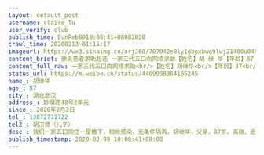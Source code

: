 ```yaml
---
layout: default_post
username: claire_Tu
user_verify: club
publish_time: SunFeb0910:08:41+08002020
crawl_time: 20200213-01:15:17
imageurl: https://wx3.sinaimg.cn/orj360/707042e8ly1gbpxbwg9lwj21400u046h.jpg,https://wx3.sinaimg.cn/orj360/707042e8ly1gbpxbv2924j20u0140n05.jpg,https://wx3.sinaimg.cn/orj360/707042e8ly1gbpxbxtaebj20u0140dma.jpg,https://wx2.sinaimg.cn/orj360/707042e8ly1gbpxbyyf60j20u0140q8a.jpg
content_brief: 肺炎患者求助超话 一家三代五口向网络求助【姓名】胡 继 华【年龄】87【所在城市】湖北武汉【所在小区、社区】妙墩路48号2单元【患病时间】2020年2月2日【联系方式】13072771722【其他紧急联系人】胡汉修（儿子）【病情描述】 我们一家五口同住一屋檐下，相继感染，无条件隔离。胡继华， ...全文
content_full_raw: 一家三代五口向网络求助<br/>【姓名】胡继华<br/>【年龄】87<br/>【所在城市】湖北武汉<br/>【所在小区、社区】妙墩路48号2单元<br/>【患病时间】2020年2月2日<br/>【联系方式】13072771722<br/>【其他紧急联系人】胡汉修（儿子）<br/>【病情描述】我们一家五口同住一屋檐下，相继感染，无条件隔离。<br/>胡继华，父亲，87岁。高烧、乏力致卧床不起，没有食欲，严重腹泻，精神状态极差，呼吸困难，命悬一线。ct已确诊，核酸结果等待中。ct显示肺部感染情况已经比较严重了。<br/>母亲，81岁6年前遭遇意外车祸致行动不便，生活不能自理，已出现咳嗽症状。<br/>我本人，63岁，ct确诊感染。<br/>妻子，61岁，已确诊为新冠肺炎，现已入方舱医院。<br/>儿子，36岁，智力残疾，生活无法自理。现戴口罩在家隔离中。<br/>我父亲感染前身体硬朗，几年前做过心脏支架，预后良好，无其他慢性疾病。算是身体很好的老年人。2月2日开始逐渐出现感染症状并恶化，可以说是命悬一线。多次求助社区，告知这样年纪大的人，社区无能为力，让我们自己想办法。李姓女干事甚至说年纪这么大救与不救没有太大区别。在很多人眼中可能正是如此，然而于我而言，他是对我有养育之恩的父亲！他身体素质一向好，我多么希望他能在这次疫情中有幸活下来。网上的求助电话打了无数个，市长热线打了无数次，最终都落实到社区头上，陷入无限死循环。现在我也感染了，不得不一人照顾全家四口起居，如果我倒下了，我的父母和孩子怎么办…不敢想象…我们一家就是武汉最普通的老百姓，但凡有一点出路，都不会在这里占用社会资源。在此，我恳请大家给我们家一点希望，给我父亲一个床位，给他一个活下去的机会！就诊完站在医院大门口，连回家的途径都没有，求助120无望，求助110无望，求助社区无望，我们的活路在哪里呢…<br/><ahref='/n/侠客岛'>@侠客岛</a><ahref='/n/老陶在路上'>@老陶在路上</a><ahref='/n/糖呗张丁文'>@糖呗张丁文</a><ahref='/n/Logiquedelasensation'>@Logiquedelasensation</a><ahref='/n/央视新闻'>@央视新闻</a><ahref='/n/头条新闻'>@头条新闻</a><ahref='/n/人民日报'>@人民日报</a><ahref='/n/头条新闻'>@头条新闻</a><ahref='/n/你以为我会告诉你这是小号吗'>@你以为我会告诉你这是小号吗</a><ahref="https://m.weibo.cn/search?containerid=231522type%3D1%26t%3D10%26q%3D%23%E6%AD%A6%E6%B1%89%E5%8A%A0%E6%B2%B9%23"data-hide=""><spanclass="surl-text">#武汉加油#</span></a><ahref="https://m.weibo.cn/search?containerid=231522type%3D1%26t%3D10%26q%3D%23%E8%82%BA%E7%82%8E%E6%82%A3%E8%80%85%E6%B1%82%E5%8A%A9%E8%B6%85%E8%AF%9D%23&extparam=%23%E8%82%BA%E7%82%8E%E6%82%A3%E8%80%85%E6%B1%82%E5%8A%A9%E8%B6%85%E8%AF%9D%23"data-hide=""><spanclass="surl-text">#肺炎患者求助超话#</span></a>
status_url: https://m.weibo.cn/status/4469998364185245
name_: 胡继华
age_: 87
city_: 湖北武汉
address_: 妙墩路48号2单元
since_: 2020年2月2日
tel_: 13072771722
tel2_: 胡汉修（儿子）
desc_: 我们一家五口同住一屋檐下，相继感染，无条件隔离。胡继华，父亲，87岁。高烧、乏力致卧床不起，没有食欲，严重腹泻，精神状态极差，呼吸困难，命悬一线。ct已确诊，核酸结果等待中。ct显示肺部感染情况已经比较严重了。母亲，81岁6年前遭遇意外车祸致行动不便，生活不能自理，已出现咳嗽症状。我本人，63岁，ct确诊感染。妻子，61岁，已确诊为新冠肺炎，现已入方舱医院。儿子，36岁，智力残疾，生活无法自理。现戴口罩在家隔离中。我父亲感染前身体硬朗，几年前做过心脏支架，预后良好，无其他慢性疾病。算是身体很好的老年人。2月2日开始逐渐出现感染症状并恶化，可以说是命悬一线。多次求助社区，告知这样年纪大的人，社区无能为力，让我们自己想办法。李姓女干事甚至说年纪这么大救与不救没有太大区别。在很多人眼中可能正是如此，然而于我而言，他是对我有养育之恩的父亲！他身体素质一向好，我多么希望他能在这次疫情中有幸活下来。网上的求助电话打了无数个，市长热线打了无数次，最终都落实到社区头上，陷入无限死循环。现在我也感染了，不得不一人照顾全家四口起居，如果我倒下了，我的父母和孩子怎么办…不敢想象…我们一家就是武汉最普通的老百姓，但凡有一点出路，都不会在这里占用社会资源。在此，我恳请大家给我们家一点希望，给我父亲一个床位，给他一个活下去的机会！就诊完站在医院大门口，连回家的途径都没有，求助120无望，求助110无望，求助社区无望，我们的活路在哪里呢…<ahref='/n/侠客岛'>@侠客岛</a><ahref='/n/老陶在路上'>@老陶在路上</a><ahref='/n/糖呗张丁文'>@糖呗张丁文</a><ahref='/n/Logiquedelasensation'>@Logiquedelasensation</a><ahref='/n/央视新闻'>@央视新闻</a><ahref='/n/头条新闻'>@头条新闻</a><ahref='/n/人民日报'>@人民日报</a><ahref='/n/头条新闻'>@头条新闻</a><ahref='/n/你以为我会告诉你这是小号吗'>@你以为我会告诉你这是小号吗</a><ahref="https//m.weibo.cn/search?containerid=231522type%3D1%26t%3D10%26q%3D%23%E6%AD%A6%E6%B1%89%E5%8A%A0%E6%B2%B9%23"data-hide=""><spanclass="surl-text">#武汉加油#</span></a><ahref="https//m.weibo.cn/search?containerid=231522type%3D1%26t%3D10%26q%3D%23%E8%82%BA%E7%82%8E%E6%82%A3%E8%80%85%E6%B1%82%E5%8A%A9%E8%B6%85%E8%AF%9D%23&extparam=%23%E8%82%BA%E7%82%8E%E6%82%A3%E8%80%85%E6%B1%82%E5%8A%A9%E8%B6%85%E8%AF%9D%23"data-hide=""><spanclass="surl-text">#肺炎患者求助超话#</span></a>
publish_timestamp: 2020-02-09 10:08:41+08:00
---
```


